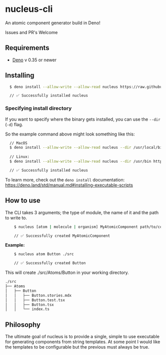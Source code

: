 # nucleus-cli

An atomic component generator build in Deno!

Issues and PR's Welcome

## Requirements

-   [Deno](https://deno.land/) v 0.35 or newer

## Installing

```bash
  $ deno install --allow-write --allow-read nucleus https://raw.githubusercontent.com/vilbergs/nucleus-cli/master/cli.ts

  // ✅ Successfully installed nucleus
```

### Specifying install directory

If you want to specify where the binary gets installed, you can use the `--dir` (`-d`) flag.

So the example command above might look something like this:

```bash
  // MacOS
  $ deno install --allow-write --allow-read nucleus --dir /usr/local/bin https://raw.githubusercontent.com/vilbergs/nucleus-cli/master/cli.ts
  
  // Linux:
  $ deno install --allow-write --allow-read nucleus --dir /usr/bin https://raw.githubusercontent.com/vilbergs/nucleus-cli/master/cli.ts

  // ✅ Successfully installed nucleus
```

To learn more, check out the `deno install` documentation: https://deno.land/std/manual.md#installing-executable-scripts

## How to use

The CLI takes 3 arguments; the type of module, the name of it and the path to write to.

```bash
    $ nucleus [atom | molecule | organism] MyAtomicComponent path/to/component

    // ✅ Successfully created MyAtomicComponent
```

**Example:**

```bash
    $ nucleus atom Button ./src

    // ✅ Successfully created Button
```

This will create ./src/Atoms/Button in your working directory.

```bash
./src
├── Atoms
│   ├── Button
│   │   ├── Button.stories.mdx
│   │   ├── Button.test.tsx
│   │   ├── Button.tsx
│   │   └── index.ts
```

## Philosophy

The ultimate goal of nucleus is to provide a single, simple to use executable for generating components from string templates.
At some point I would like the templates to be configurable but the previous must always be true.
